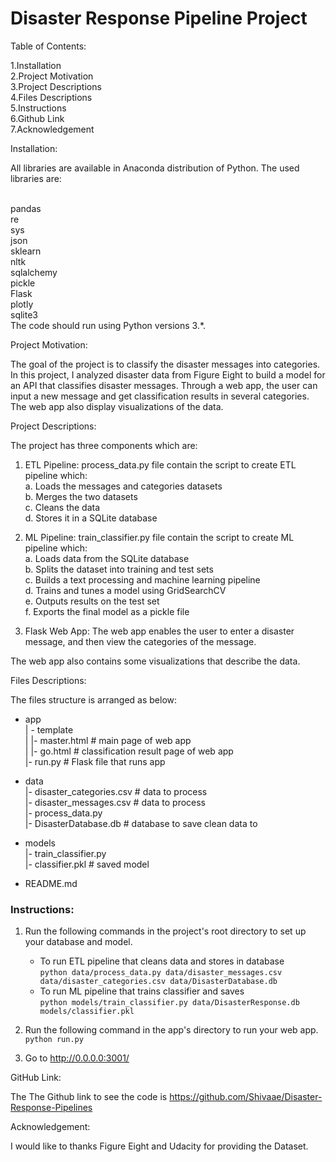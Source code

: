 # Disaster Response Pipeline Project <br>

Table of Contents:<br>

 1.Installation<br>
 2.Project Motivation<br>
 3.Project Descriptions<br>
 4.Files Descriptions<br>
 5.Instructions<br>
 6.Github Link<br>
 7.Acknowledgement<br>
 

Installation:<br>

All libraries are available in Anaconda distribution of Python. The used libraries are:<br><br>

pandas<br>
re<br>
sys<br>
json<br>
sklearn<br>
nltk<br>
sqlalchemy<br>
pickle<br>
Flask<br>
plotly<br>
sqlite3<br>
The code should run using Python versions 3.*.<br>

Project Motivation:<br>

The goal of the project is to classify the disaster messages into categories. In this project, I analyzed disaster data from Figure Eight to build a model for an API that classifies disaster messages. Through a web app, the user can input a new message and get classification results in several categories. The web app also display visualizations of the data.<br>

Project Descriptions:<br>

The project has three components which are:<br>

1. ETL Pipeline: process_data.py file contain the script to create ETL pipeline which:<br>
    a. Loads the messages and categories datasets<br>
    b. Merges the two datasets<br>
    c. Cleans the data<br>
    d. Stores it in a SQLite database<br>
    
    
2. ML Pipeline: train_classifier.py file contain the script to create ML pipeline which:<br>
    a. Loads data from the SQLite database<br>
    b. Splits the dataset into training and test sets<br>
    c. Builds a text processing and machine learning pipeline<br>
    d. Trains and tunes a model using GridSearchCV<br>
    e. Outputs results on the test set<br>
    f. Exports the final model as a pickle file<br>
    
    
3. Flask Web App: The web app enables the user to enter a disaster message, and then view the categories of the message.<br>

The web app also contains some visualizations that describe the data.<br>

Files Descriptions:<br>

The files structure is arranged as below:<br>

- app<br>
| - template<br>
| |- master.html  # main page of web app<br>
| |- go.html  # classification result page of web app<br>
|- run.py  # Flask file that runs app<br>

- data<br>
|- disaster_categories.csv  # data to process <br>
|- disaster_messages.csv  # data to process<br>
|- process_data.py<br>
|- DisasterDatabase.db   # database to save clean data to<br>

- models<br>
|- train_classifier.py<br>
|- classifier.pkl  # saved model<br> 

- README.md<br>

### Instructions:<br>
1. Run the following commands in the project's root directory to set up your database and model.<br>

    - To run ETL pipeline that cleans data and stores in database<br>
        `python data/process_data.py data/disaster_messages.csv data/disaster_categories.csv data/DisasterDatabase.db`<br>
    - To run ML pipeline that trains classifier and saves<br>
        `python models/train_classifier.py data/DisasterResponse.db models/classifier.pkl`<br>

2. Run the following command in the app's directory to run your web app.<br>
    `python run.py`<br>

3. Go to http://0.0.0.0:3001/<br>

GitHub Link:<br>

The The Github link to see the code is https://github.com/Shivaae/Disaster-Response-Pipelines <br>

Acknowledgement:<br>

I would like to thanks Figure Eight and Udacity for providing the Dataset.<br>

